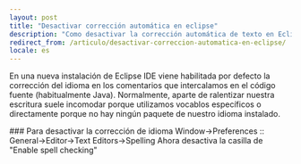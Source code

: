 ```yaml
---
layout: post
title: "Desactivar corrección automática en eclipse"
description: "Como desactivar la corrección automática de texto en Eclipse"
redirect_from: /articulo/desactivar-correccion-automatica-en-eclipse/
locale: es
---
```


En una nueva instalación de Eclipse IDE viene habilitada por defecto la corrección del idioma en los comentarios que intercalamos en el código fuente (habitualmente Java). Normalmente, aparte de ralentizar nuestra escritura suele incomodar porque utilizamos vocablos específicos o directamente porque no hay ningún paquete de nuestro idioma instalado.

### Para desactivar la corrección de idioma
Window->Preferences :: General->Editor->Text Editors->Spelling
Ahora desactiva la casilla de "Enable spell checking"